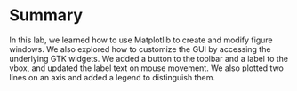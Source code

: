 # Summary

In this lab, we learned how to use Matplotlib to create and modify figure windows. We also explored how to customize the GUI by accessing the underlying GTK widgets. We added a button to the toolbar and a label to the vbox, and updated the label text on mouse movement. We also plotted two lines on an axis and added a legend to distinguish them.
